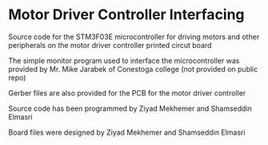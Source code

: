 # Motor Driver Controller Interfacing
Source code for the STM3F03E microcontroller for driving motors and other peripherals on the motor driver controller printed circut board

The simple monitor program used to interface the microcontroller was provided by Mr. Mike Jarabek of Conestoga college (not provided on public repo)

Gerber files are also provided for the PCB for the motor driver controller

Source code has been programmed by Ziyad Mekhemer and Shamseddin Elmasri

Board files were designed by Ziyad Mekhemer and Shamseddin Elmasri
